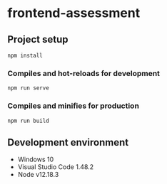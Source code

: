 # frontend-assessment

## Project setup
```
npm install
```

### Compiles and hot-reloads for development
```
npm run serve
```

### Compiles and minifies for production
```
npm run build
```

## Development environment

- Windows 10
- Visual Studio Code 1.48.2
- Node v12.18.3


